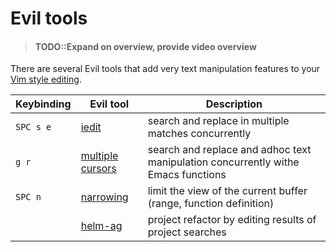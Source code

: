 # Evil tools

> #### TODO::Expand on overview, provide video overview


There are several Evil tools that add very text manipulation features to your [Vim style editing](/editing/vim-style/).

| Keybinding | Evil tool                                    | Description                                                      |
|------------|----------------------------------------------|------------------------------------------------------------------|
| `SPC s e`  | [iedit](iedit.md)                                        | search and replace in multiple matches concurrently              |
| `g r`      | [multiple cursors](multiple-cursors.md)                             | search and replace and adhoc text manipulation concurrently withe Emacs functions |
| `SPC n`    | [narrowing](narrowing.md)                                    | limit the view of the current buffer (range, function definition) |
|            | [helm-ag](replacing-text-across-projects.md) | project refactor by editing results of project searches          |
